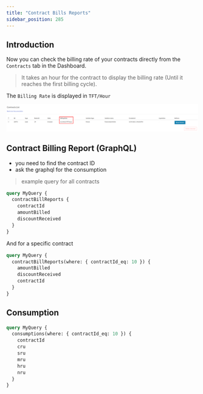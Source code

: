 ```yaml
---
title: "Contract Bills Reports"
sidebar_position: 285
---
```






## Introduction

Now you can check the billing rate of your contracts directly from the `Contracts` tab in the Dashboard.

> It takes an hour for the contract to display the billing rate (Until it reaches the first billing cycle).

The `Billing Rate` is displayed in `TFT/Hour`

![](./img/billing_rate.png)

## Contract Billing Report (GraphQL)

- you need to find the contract ID
- ask the graphql for the consumption

> example query for all contracts

```graphql
query MyQuery {
  contractBillReports {
    contractId
    amountBilled
    discountReceived
  }
}
```

And for a specific contract

```graphql
query MyQuery {
  contractBillReports(where: { contractId_eq: 10 }) {
    amountBilled
    discountReceived
    contractId
  }
}
```

## Consumption

```graphql
query MyQuery {
  consumptions(where: { contractId_eq: 10 }) {
    contractId
    cru
    sru
    mru
    hru
    nru
  }
}
```
